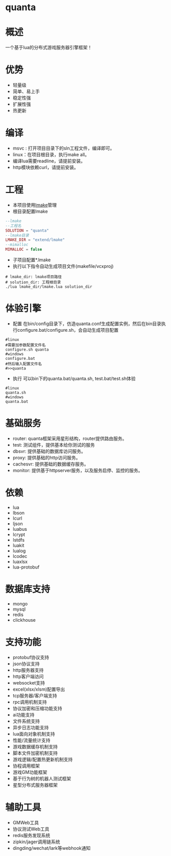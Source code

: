 # quanta

# 概述
一个基于lua的分布式游戏服务器引擎框架！

# 优势
- 轻量级
- 简单、易上手
- 稳定性强
- 扩展性强
- 热更新

# 编译
- msvc : 打开项目目录下的sln工程文件，编译即可。
- linux：在项目根目录，执行make all。
- 编译lua需要readline，请提前安装。
- http模块依赖curl，请提前安装。

# 工程
- 本项目使用[lmake](https://github.com/xiyoo0812/lmake.git)管理
- 根目录配置lmake
```lua
--lmake
--工程名
SOLUTION = "quanta"
--lmake目录
LMAKE_DIR = "extend/lmake"
--mimalloc
MIMALLOC = false
```
- 子项目配置*.lmake
- 执行以下指令自动生成项目文件(makefile/vcxproj)
```shell
# lmake_dir: lmake项目路径
# solution_dir: 工程根目录
./lua lmake_dir/lmake.lua solution_dir
```

# 体验引擎
- 配置
在bin/config目录下，仿造quanta.conf生成配置实例，然后在bin目录执行configure.bat/configure.sh，会自动生成项目配置
```shell
#linux
#需要加参数配置文件名
configure.sh quanta
#windows
configure.bat
#然后输入配置文件名
#>>quanta
```
- 执行
可以bin下的quanta.bat/quanta.sh, test.bat/test.sh体验
```shell
#linux
quanta.sh
#windows
quanta.bat
```

# 基础服务
- router: quanta框架采用星形结构，router提供路由服务。
- test: 测试组件，提供基本给你测试的服务
- dbsvr: 提供基础的数据库访问服务。
- proxy: 提供基础的http访问服务。
- cachesvr: 提供基础的数据缓存服务。
- monitor: 提供基于httpserver服务，以及服务启停、监控的服务。

# 依赖
- lua
- lbson
- lcurl
- ljson
- luabus
- lcrypt
- lstdfs
- luakit
- lualog
- lcodec
- luaxlsx
- lua-protobuf

# 数据库支持
- mongo
- mysql
- redis
- clickhouse

# 支持功能
- protobuf协议支持
- json协议支持
- http服务器支持
- http客户端访问
- websocket支持
- excel(xlsx/xlsm)配置导出
- tcp服务器/客户端支持
- rpc调用机制支持
- 协议加密和压缩功能支持
- ai功能支持
- 文件系统支持
- 异步日志功能支持
- lua面向对象机制支持
- 性能/流量统计支持
- 游戏数据缓存机制支持
- 脚本文件加密机制支持
- 游戏逻辑/配置热更新机制支持
- 协程调用框架
- 游戏GM功能框架
- 基于行为树的机器人测试框架
- 星型分布式服务器框架

# 辅助工具
- GMWeb工具
- 协议测试Web工具
- redis服务发现系统
- zipkin/jager调用链系统
- dingding/wechat/lark等webhook通知
